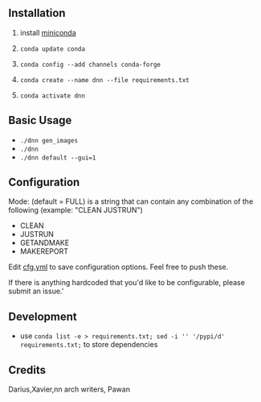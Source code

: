 Installation
-

1. install [miniconda](https://docs.conda.io/en/latest/miniconda.html)

2. `conda update conda`

3. `conda config --add channels conda-forge`

6. `conda create --name dnn --file requirements.txt`

7. `conda activate dnn`

Basic Usage
-

- `./dnn gen_images`
- `./dnn`
- `./dnn default --gui=1`

Configuration
-

Mode: (default = FULL) is a string that can contain any combination of the following (example: "CLEAN JUSTRUN")
- CLEAN
- JUSTRUN
- GETANDMAKE
- MAKEREPORT

Edit [cfg.yml]() to save configuration options. Feel free to push these.

If there is anything hardcoded that you'd like to be configurable, please submit an issue.'

Development
- 

- use `conda list -e > requirements.txt; sed -i '' '/pypi/d' requirements.txt;` to store dependencies

Credits
-

Darius,Xavier,nn arch writers, Pawan